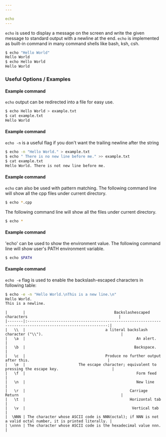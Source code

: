 ```yaml
---
---

echo
---
```


`echo` is used to display a message on the screen and write the given message to standard output with a newline at the end.  `echo` is implemented as built-in command in many command shells like bash, ksh, csh.
<!-- one line explanation would go here -->

<!-- minimal example -->

~~~ bash
$ echo "Hello World"
Hello World
$ echo Hello World
Hello World
~~~

<!--more-->


### Useful Options / Examples

#### Example command
`echo` output can be redirected into a file for easy use. 

~~~ bash
$ echo Hello World > example.txt
$ cat example.txt
Hello World
~~~

#### Example command
`echo -n` is a useful flag if you don't want the trailing newline after the string

~~~ bash
$ echo -n "Hello World." > example.txt
$ echo " There is no new line before me." >> example.txt
$ cat example.txt
Hello World. There is not new line before me.
~~~

#### Example command
`echo` can also be used with pattern matching. The following command line will show all the cpp files under current directory. 

~~~ bash
$ echo *.cpp
~~~

The following command line will show all the files under current directory.

~~~ bash
$ echo *
~~~

#### Example command
'echo' can be used to show the environment value. The following command line will show user's PATH environment variable.

~~~ bash
$ echo $PATH
~~~

#### Example command
`echo -e` flag is used to enable the backslash-escaped characters in following table:

~~~ bash
$ echo -e -n "Hello World.\nThis is a new line.\n"
Hello World.
This is a newline.
~~~

~~~
|       |                                        Backslashescaped characters                                         |
|-------|:----------------------------------------------------------------------------------------------------------:|
|   \\  |                                    a literal backslash character ("\\").                                   |
|   \a  |                                                  An alert.                                                 |
|   \b  |                                                 Backspace.                                                 |
|   \c  |                                    Produce no further output after this.                                   |
|   \e  |                        The escape character; equivalent to pressing the escape key.                        |
|   \f  |                                                  Form feed                                                 |
|   \n  |                                                  New line                                                  |
|   \r  |                                               Carriage Return                                              |
|   \t  |                                               Horizontal tab                                               |
|   \v  |                                                Vertical tab                                                |
|  \NNN | The character whose ASCII code is NNN(octal); if NNN is not a valid octal number, it is printed literally. |
| \xnnn | The character whose ASCII code is the hexadecimal value nnn.                                               |
~~~